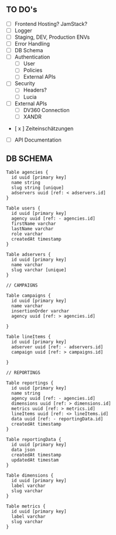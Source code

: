 ## TO DO's

- [ ] Frontend Hosting? JamStack?
- [ ] Logger
- [ ] Staging, DEV, Production ENVs
- [ ] Error Handling
- [ ] DB Schema
- [ ] Authentication
  - [ ] User
  - [ ] Policies
  - [ ] External APIs
- [ ] Security
  - [ ] Headers?
  - [ ] Lucia
- [ ] External APIs
  - [ ] DV360 Connection
  - [ ] XANDR
- [ x ] Zeiteinschätzungen
- [ ] API Documentation

## DB SCHEMA

```
Table agencies {
  id uuid [primary key]
  name string
  slug string [unique]
  adservers uuid [ref: < adservers.id]
}

Table users {
  id uuid [primary key]
  agency uuid [ref: - agencies.id]
  firstName varchar
  lastName varchar
  role varchar
  createdAt timestamp
}

Table adservers {
  id uuid [primary key]
  name varchar
  slug varchar [unique]
}

// CAMPAIGNS

Table campaigns {
  id uuid [primary key]
  name varchar
  insertionOrder varchar
  agency uuid [ref: > agencies.id]

}

Table lineItems {
  id uuid [primary key]
  adserver uuid [ref: - adservers.id]
  campaign uuid [ref: > campaigns.id]

}

// REPORTINGS

Table reportings {
  id uuid [primary key]
  name string
  agency uuid [ref: - agencies.id]
  dimensions uuid [ref: > dimensions.id]
  metrics uuid [ref: > metrics.id]
  lineItems uuid [ref: <> lineItems.id]
  data uuid [ref: - reportingData.id]
  createdAt timestamp
}

Table reportingData {
  id uuid [primary key]
  data json
  createdAt timestamp
  updatedAt timestam
}

Table dimensions {
  id uuid [primary key]
  label varchar
  slug varchar
}

Table metrics {
  id uuid [primary key]
  label varchar
  slug varchar
}

```
